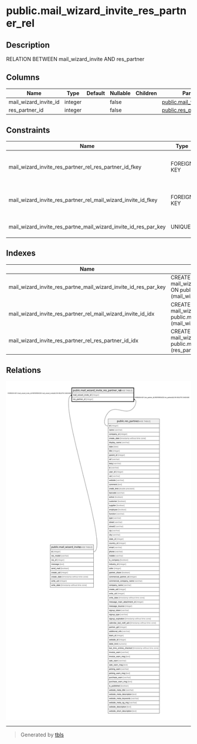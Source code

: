 # public.mail_wizard_invite_res_partner_rel

## Description

RELATION BETWEEN mail_wizard_invite AND res_partner

## Columns

| Name | Type | Default | Nullable | Children | Parents | Comment |
| ---- | ---- | ------- | -------- | -------- | ------- | ------- |
| mail_wizard_invite_id | integer |  | false |  | [public.mail_wizard_invite](public.mail_wizard_invite.md) |  |
| res_partner_id | integer |  | false |  | [public.res_partner](public.res_partner.md) |  |

## Constraints

| Name | Type | Definition |
| ---- | ---- | ---------- |
| mail_wizard_invite_res_partner_rel_res_partner_id_fkey | FOREIGN KEY | FOREIGN KEY (res_partner_id) REFERENCES res_partner(id) ON DELETE CASCADE |
| mail_wizard_invite_res_partner_rel_mail_wizard_invite_id_fkey | FOREIGN KEY | FOREIGN KEY (mail_wizard_invite_id) REFERENCES mail_wizard_invite(id) ON DELETE CASCADE |
| mail_wizard_invite_res_partne_mail_wizard_invite_id_res_par_key | UNIQUE | UNIQUE (mail_wizard_invite_id, res_partner_id) |

## Indexes

| Name | Definition |
| ---- | ---------- |
| mail_wizard_invite_res_partne_mail_wizard_invite_id_res_par_key | CREATE UNIQUE INDEX mail_wizard_invite_res_partne_mail_wizard_invite_id_res_par_key ON public.mail_wizard_invite_res_partner_rel USING btree (mail_wizard_invite_id, res_partner_id) |
| mail_wizard_invite_res_partner_rel_mail_wizard_invite_id_idx | CREATE INDEX mail_wizard_invite_res_partner_rel_mail_wizard_invite_id_idx ON public.mail_wizard_invite_res_partner_rel USING btree (mail_wizard_invite_id) |
| mail_wizard_invite_res_partner_rel_res_partner_id_idx | CREATE INDEX mail_wizard_invite_res_partner_rel_res_partner_id_idx ON public.mail_wizard_invite_res_partner_rel USING btree (res_partner_id) |

## Relations

![er](public.mail_wizard_invite_res_partner_rel.svg)

---

> Generated by [tbls](https://github.com/k1LoW/tbls)
